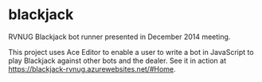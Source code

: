 # blackjack
RVNUG Blackjack bot runner presented in December 2014 meeting. 

This project uses Ace Editor to enable a user to write a bot in JavaScript to play Blackjack against other bots and the dealer. 
See it in action at https://blackjack-rvnug.azurewebsites.net/#Home.

